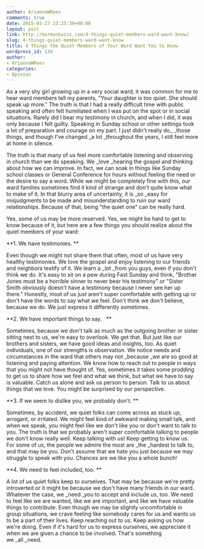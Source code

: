 ```yaml
---
author: AriannaWRees
comments: true
date: 2015-03-27 23:23:39+00:00
layout: post
link: http://mormonbuzzz.com/4-things-quiet-members-ward-want-know/
slug: 4-things-quiet-members-ward-want-know
title: 4 Things the Quiet Members of Your Ward Want You to Know
wordpress_id: 134
author:
- AriannaWRees
categories:
- Opinion
---
```


As a very shy girl growing up in a very social ward, it was common for me to hear ward members tell my parents, "Your daughter is too quiet. She should speak up more." The truth is that I had a really difficult time with public speaking and often felt humiliated when I was put on the spot or in social situations. Rarely did I bear my testimony in church, and when I did, it was only because I felt guilty. Speaking in Sunday school or other settings took a lot of preparation and courage on my part. I just didn't really do_ _those things, and though I've changed _a lot _throughout the years, I still feel more at home in silence.

The truth is that many of us feel more comfortable listening and observing in church than we do speaking. We _love _hearing the gospel and thinking about how we can improve. In fact, we can soak in things like Sunday school classes or General Conference for hours without feeling the need or the desire to say a word. While we might be completely fine with this, our ward families sometimes find it kind of strange and don't quite know what to make of it. In that blurry area of uncertainty, it is _so _easy for misjudgments to be made and misunderstanding to ruin our ward relationships. Because of that, being "the quiet one" can be really hard.

Yes, some of us may be more reserved. Yes, we might be hard to get to know because of it, but here are a few things you should realize about the quiet members of your ward:

**1. We have testimonies. **

Even though we might not share them that often, most of us have very healthy testimonies. We love the gospel and enjoy listening to our friends and neighbors testify of it. We learn a _lot _from you guys, even if you don't think we do. It's easy to sit on a pew during Fast Sunday and think, "Brother Jones must be a horrible sinner to never bear his testimony" or "Sister Smith obviously doesn't have a testimony because I never see her up there." Honestly, most of us just aren't super comfortable with getting up or don't have the words to say what we feel. Don't think we don't believe, because we do. We just express it differently sometimes.

**2. We have important things to say.   **

Sometimes, because we don't talk as much as the outgoing brother or sister sitting next to us, we're easy to overlook. We get that. But just like our brothers and sisters, we have good ideas and insights, too. As quiet individuals, one of our strengths is observation. We notice needs and circumstances in the ward that others may not _because _we are so good at listening and paying attention. We know how to reach out to people in ways that you might not have thought of. Yes, sometimes it takes some prodding to get us to share how we feel and what we think, but what we have to say is valuable. Catch us alone and ask us person to person. Talk to us about things that we love. You might be surprised by our perspective.

**3. If we seem to dislike you, we probably don't. **

Sometimes, by accident, we quiet folks can come across as stuck up, arrogant, or irritated. We might feel kind of awkward making small talk, and when we speak, you might feel like we don't like you or don't want to talk to you. The truth is that we probably aren't super comfortable talking to people we don't know really well. Keep talking with us! Keep getting to know us. For some of us, the people we admire the most are _the _hardest to talk to, and that may be you. Don't assume that we hate you just because we may struggle to speak with you. Chances are we like you a whole bunch!

**4. We need to feel included, too. **

A lot of us quiet folks keep to ourselves. That may be because we're pretty introverted or it might be because we don't have many friends in our ward. Whatever the case, we _need _you to accept and include us, too. We need to feel like we are wanted, like we are important, and like we have valuable things to contribute. Even though we may be slightly uncomfortable in group situations, we crave feeling like somebody cares for us and wants us to be a part of their lives. Keep reaching out to us. Keep asking us how we're doing. Even if it's hard for us to express ourselves, we appreciate it when we are given a chance to be involved. That's something we _all _need.


